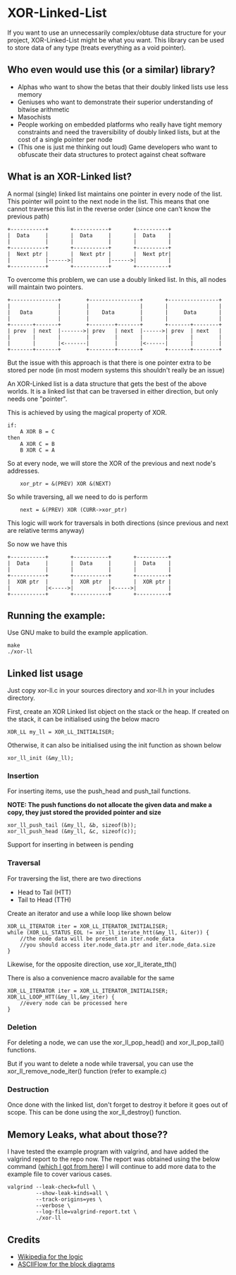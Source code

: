 # XOR-Linked-List
If you want to use an unnecessarily complex/obtuse data structure for your project,
XOR-Linked-List might be what you want.
This library can be used to store data of any type (treats everything as a void 
pointer).

## Who even would use this (or a similar) library?

* Alphas who want to show the betas that their doubly linked lists use less memory
* Geniuses who want to demonstrate their superior understanding of bitwise arithmetic
* Masochists
* People working on embedded platforms who really have tight memory constraints and need the 
traversibility of doubly linked lists, but at the cost of a single pointer per node
* (This one is just me thinking out loud) Game developers who want to obfuscate their data structures to 
protect against cheat software

## What is an XOR-Linked list?
A normal (single) linked list maintains one pointer in every node of the list.
This pointer will point to the next node in the list. This means that one cannot
traverse this list in the reverse order (since one can't know the previous path)
```
+-----------+       +-----------+       +----------+
|  Data     |       |  Data     |       |  Data    |
|           |       |           |       |          |
+-----------+       +-----------+       +----------+
|  Next ptr |       |  Next ptr |       |  Next ptr|
|           |------>|           |------>|          |
+-----------+       +-----------+       +----------+
```

To overcome this problem, we can use a doubly linked list. In this, all nodes 
will maintain two pointers.

```
+---------------+        +----------------+       +----------------+
|               |        |                |       |                |
|   Data        |        |    Data        |       |     Data       |
|               |        |                |       |                |
+-------+-------+        +--------+-------+       +-------+--------+
| prev  | next  |------->| prev   | next  |------>| prev  | next   |
|       |       |        |        |       |       |       |        |
|       |       |<-------|        |       |<------|       |        |
+-------+-------+        +--------+-------+       +-------+--------+

```

But the issue with this approach is that there is one pointer extra to be stored
per node (in most modern systems this shouldn't really be an issue)

An XOR-Linked list is a data structure that gets the best of the above worlds.
It is a linked list that can be traversed in either direction, but only needs 
one "pointer". 

This is achieved by using the magical property of XOR.
```
if:
    A XOR B = C
then
    A XOR C = B
    B XOR C = A
```

So at every node, we will store the XOR of the previous and next node's addresses.
```
    xor_ptr = &(PREV) XOR &(NEXT)
```
So while traversing, all we need to do is perform
```
    next = &(PREV) XOR (CURR->xor_ptr)
```
This logic will work for traversals in both directions (since previous and next 
are relative terms anyway)

So now we have this
```
+-----------+       +-----------+       +----------+
|  Data     |       |  Data     |       |  Data    |
|           |       |           |       |          |
+-----------+       +-----------+       +----------+
|  XOR ptr  |       |  XOR ptr  |       |  XOR ptr |
|           |<----->|           |<----->|          |
+-----------+       +-----------+       +----------+
```

## Running the example:
Use GNU make to build the example application.
```
make
./xor-ll
```

## Linked list usage
Just copy xor-ll.c in your sources directory and xor-ll.h in your includes
directory.

First, create an XOR Linked list object on the stack or the heap. If created on
the stack, it can be initialised using the below macro
```
XOR_LL my_ll = XOR_LL_INITIALISER;
```
Otherwise, it can also be initialised using the init function as shown below
```
xor_ll_init (&my_ll);
```

### Insertion
For inserting items, use the push_head and push_tail functions.

**NOTE: The push functions do not allocate the given data and make a copy, 
they just stored the provided pointer and size**
```
xor_ll_push_tail (&my_ll, &b, sizeof(b));
xor_ll_push_head (&my_ll, &c, sizeof(c));
```

Support for inserting in between is pending

### Traversal
For traversing the list, there are two directions
* Head to Tail (HTT)
* Tail to Head (TTH)

Create an iterator and use a while loop like shown below
```
XOR_LL_ITERATOR iter = XOR_LL_ITERATOR_INITIALISER;
while (XOR_LL_STATUS_EOL != xor_ll_iterate_htt(&my_ll, &iter)) {
    //the node data will be present in iter.node_data
    //you should access iter.node_data.ptr and iter.node_data.size
}
```
Likewise, for the opposite direction, use xor_ll_iterate_tth()

There is also a convenience macro available for the same
```
XOR_LL_ITERATOR iter = XOR_LL_ITERATOR_INITIALISER;
XOR_LL_LOOP_HTT(&my_ll,&my_iter) {
    //every node can be processed here
}
```

### Deletion
For deleting a node, we can use the xor_ll_pop_head() and xor_ll_pop_tail()
functions.

But if you want to delete a node while traversal, you can use the 
xor_ll_remove_node_iter() function (refer to example.c)


### Destruction
Once done with the linked list, don't forget to destroy it before it goes out of
scope. This can be done using the xor_ll_destroy() function.

## Memory Leaks, what about those??
I have tested the example program with valgrind, and have added the valgrind report to 
the repo now. The report was obtained using the below command 
([which I got from here](https://stackoverflow.com/questions/5134891/how-do-i-use-valgrind-to-find-memory-leaks))
I will continue to add more data to the example file to cover various cases.
```
valgrind --leak-check=full \
         --show-leak-kinds=all \
         --track-origins=yes \
         --verbose \
         --log-file=valgrind-report.txt \
         ./xor-ll
```

## Credits
* [Wikipedia for the logic](https://en.wikipedia.org/wiki/XOR_linked_list)
* [ASCIIFlow for the block diagrams](http://asciiflow.com/)